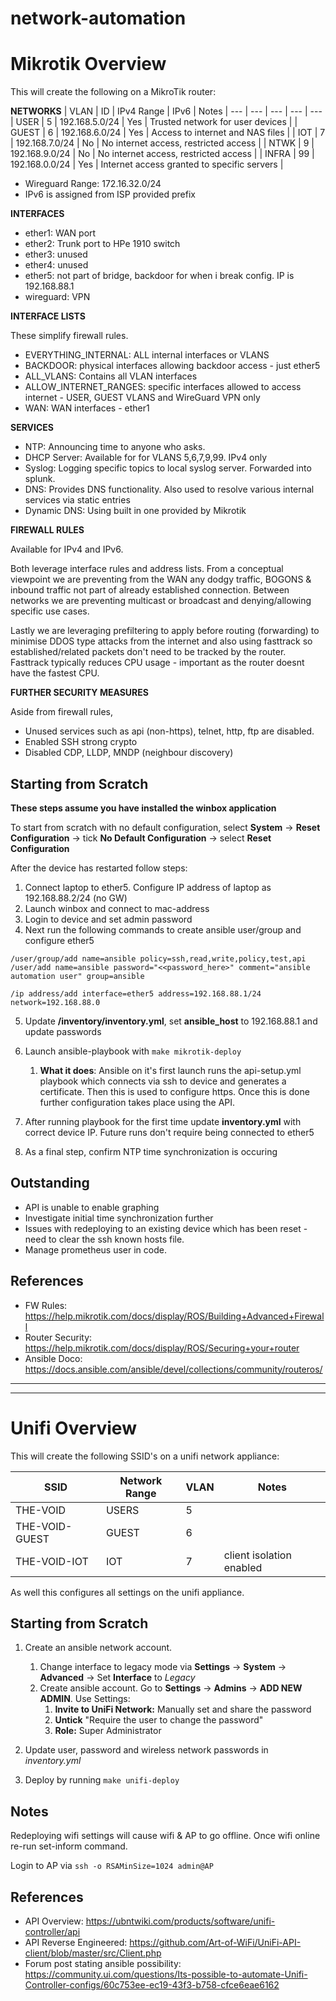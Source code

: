 # network-automation

# Mikrotik Overview

This will create the following on a MikroTik router:

**NETWORKS**
| VLAN  | ID  | IPv4 Range     | IPv6  | Notes
|  ---  | --- |      ---       |  ---  | ---
| USER  | 5   | 192.168.5.0/24 | Yes   | Trusted network for user devices            |
| GUEST | 6   | 192.168.6.0/24 | Yes   | Access to internet and NAS files            |
| IOT   | 7   | 192.168.7.0/24 | No    | No internet access, restricted access       |
| NTWK  | 9   | 192.168.9.0/24 | No    | No internet access, restricted access       |
| INFRA | 99  | 192.168.0.0/24 | Yes   | Internet access granted to specific servers |

* Wireguard Range: 172.16.32.0/24
* IPv6 is assigned from ISP provided prefix

**INTERFACES**
* ether1: WAN port
* ether2: Trunk port to HPe 1910 switch
* ether3: unused
* ether4: unused
* ether5: not part of bridge, backdoor for when i break config. IP is 192.168.88.1
* wireguard: VPN

**INTERFACE LISTS**

These simplify firewall rules.
* EVERYTHING_INTERNAL: ALL internal interfaces or VLANS
* BACKDOOR: physical interfaces allowing backdoor access - just ether5
* ALL_VLANS: Contains all VLAN interfaces
* ALLOW_INTERNET_RANGES: specific interfaces allowed to access internet - USER, GUEST VLANS and WireGuard VPN only
* WAN: WAN interfaces - ether1

**SERVICES**
* NTP: Announcing time to anyone who asks.
* DHCP Server: Available for for VLANS 5,6,7,9,99. IPv4 only
* Syslog: Logging specific topics to local syslog server. Forwarded into splunk.
* DNS: Provides DNS functionality. Also used to resolve various internal services via static entries
* Dynamic DNS: Using built in one provided by Mikrotik

**FIREWALL RULES**

Available for IPv4 and IPv6.

Both leverage interface rules and address lists.
From a conceptual viewpoint we are preventing from the WAN any dodgy traffic, BOGONS & inbound traffic not part of already established connection. Between networks we are preventing multicast or broadcast and denying/allowing specific use cases.

Lastly we are leveraging prefiltering to apply before routing (forwarding) to minimise DDOS type attacks from the internet and also using fasttrack so established/related packets don't need to be tracked by the router. Fasttrack typically reduces CPU usage - important as the router doesnt have the fastest CPU.

**FURTHER SECURITY MEASURES**

Aside from firewall rules,
* Unused services such as api (non-https), telnet, http, ftp are disabled.
* Enabled SSH strong crypto
* Disabled CDP, LLDP, MNDP (neighbour discovery)

## Starting from Scratch

**These steps assume you have installed the winbox application**

To start from scratch with no default configuration, select **System** -> **Reset Configuration** -> tick **No Default Configuration** -> select **Reset Configuration**

After the device has restarted follow steps:
1. Connect laptop to ether5. Configure IP address of laptop as 192.168.88.2/24 (no GW)
2. Launch winbox and connect to mac-address
3. Login to device and set admin password
4. Next run the following commands to create ansible user/group and configure ether5
```
/user/group/add name=ansible policy=ssh,read,write,policy,test,api
/user/add name=ansible password="<<password_here>" comment="ansible automation user" group=ansible

/ip address/add interface=ether5 address=192.168.88.1/24 network=192.168.88.0
```

5. Update **/inventory/inventory.yml**, set **ansible_host** to 192.168.88.1 and update passwords
6. Launch ansible-playbook with `make mikrotik-deploy`
    1. **What it does**: Ansible on it's first launch runs the api-setup.yml playbook which connects via ssh to device and generates a certificate. Then this is used to configure https. Once this is done further configuration takes place using the API.

7. After running playbook for the first time update **inventory.yml** with correct device IP. Future runs don't require being connected to ether5

8. As a final step, confirm NTP time synchronization is occuring

## Outstanding

* API is unable to enable graphing
* Investigate initial time synchronization further
* Issues with redeploying to an existing device which has been reset - need to clear the ssh known hosts file.
* Manage prometheus user in code.

## References

* FW Rules: https://help.mikrotik.com/docs/display/ROS/Building+Advanced+Firewall
* Router Security: https://help.mikrotik.com/docs/display/ROS/Securing+your+router
* Ansible Doco: https://docs.ansible.com/ansible/devel/collections/community/routeros/

-----
-----
# Unifi Overview

This will create the following SSID's on a unifi network appliance:

| SSID           | Network Range | VLAN | Notes
|  ---           | ---           |  --- |  ---
| THE-VOID       | USERS         | 5    |
| THE-VOID-GUEST | GUEST         | 6    |
| THE-VOID-IOT   | IOT           | 7    | client isolation enabled

As well this configures all settings on the unifi appliance.

## Starting from Scratch

1. Create an ansible network account.
    1. Change interface to legacy mode via **Settings** -> **System** -> **Advanced** -> Set **Interface** to *Legacy*
    2. Create ansible account. Go to **Settings** -> **Admins** -> **ADD NEW ADMIN**. Use Settings:
        1. **Invite to UniFi Network:** Manually set and share the password
        2. **Untick** "Require the user to change the password"
        3. **Role:** Super Administrator

2. Update user, password and wireless network passwords in *inventory.yml*
3. Deploy by running `make unifi-deploy`

## Notes

Redeploying wifi settings will cause wifi & AP to go offline. Once wifi online re-run set-inform command.

Login to AP via `ssh -o RSAMinSize=1024 admin@AP`

## References

* API Overview: https://ubntwiki.com/products/software/unifi-controller/api
* API Reverse Engineered: https://github.com/Art-of-WiFi/UniFi-API-client/blob/master/src/Client.php
* Forum post stating ansible possibility: https://community.ui.com/questions/Its-possible-to-automate-Unifi-Controller-configs/60c753ee-ec19-43f3-b758-cfce6eae6162
